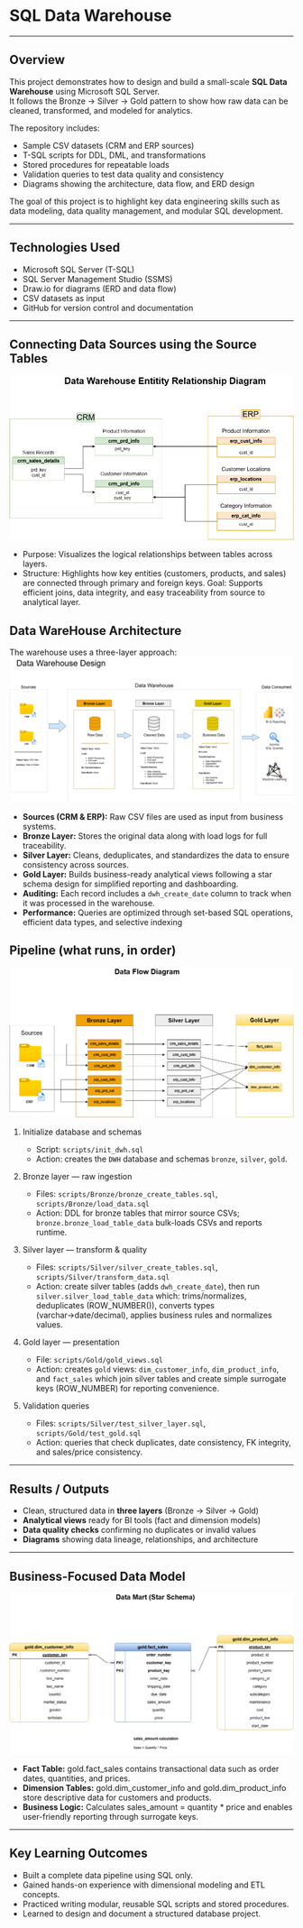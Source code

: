 # SQL Data Warehouse 

---

## Overview
This project demonstrates how to design and build a small-scale **SQL Data Warehouse** using Microsoft SQL Server.  
It follows the Bronze → Silver → Gold pattern to show how raw data can be cleaned, transformed, and modeled for analytics.  

The repository includes:
- Sample CSV datasets (CRM and ERP sources)
- T-SQL scripts for DDL, DML, and transformations
- Stored procedures for repeatable loads
- Validation queries to test data quality and consistency
- Diagrams showing the architecture, data flow, and ERD design

The goal of this project is to highlight key data engineering skills such as data modeling, data quality management, and modular SQL development.

---

## Technologies Used
- Microsoft SQL Server (T-SQL)
- SQL Server Management Studio (SSMS)
- Draw.io for diagrams (ERD and data flow)
- CSV datasets as input
- GitHub for version control and documentation

---

## Connecting Data Sources using the Source Tables
![Data Warehouse ERD](diagrams/DWH-ERD-Diagram.png)
- Purpose: Visualizes the logical relationships between tables across layers.
- Structure: Highlights how key entities (customers, products, and sales) are connected through primary and foreign keys.
Goal: Supports efficient joins, data integrity, and easy traceability from source to analytical layer.

## Data WareHouse Architecture

The warehouse uses a three-layer approach:
![DWH-Architecture](diagrams/DWH-Architecture.png)


- **Sources (CRM & ERP):** Raw CSV files are used as input from business systems.  
- **Bronze Layer:** Stores the original data along with load logs for full traceability.  
- **Silver Layer:** Cleans, deduplicates, and standardizes the data to ensure consistency across sources.  
- **Gold Layer:** Builds business-ready analytical views following a star schema design for simplified reporting and dashboarding.
- **Auditing:** Each record includes a `dwh_create_date` column to track when it was processed in the warehouse.  
- **Performance:** Queries are optimized through set-based SQL operations, efficient data types, and selective indexing


## Pipeline (what runs, in order)
![DWH-Data Flow Diagram](diagrams/DWH-Data-Flow-Diagram.png)
1) Initialize database and schemas
	- Script: `scripts/init_dwh.sql`
	- Action: creates the `DWH` database and schemas `bronze`, `silver`, `gold`.

2) Bronze layer — raw ingestion
	- Files: `scripts/Bronze/bronze_create_tables.sql`, `scripts/Bronze/load_data.sql`
	- Action: DDL for bronze tables that mirror source CSVs; `bronze.bronze_load_table_data` bulk-loads CSVs and reports runtime.

3) Silver layer — transform & quality
	- Files: `scripts/Silver/silver_create_tables.sql`, `scripts/Silver/transform_data.sql`
	- Action: create silver tables (adds `dwh_create_date`), then run `silver.silver_load_table_data` which: trims/normalizes, deduplicates (ROW_NUMBER()), converts types (varchar→date/decimal), applies business rules and normalizes values.

4) Gold layer — presentation
	- File: `scripts/Gold/gold_views.sql`
	- Action: creates `gold` views: `dim_customer_info`, `dim_product_info`, and `fact_sales` which join silver tables and create simple surrogate keys (ROW_NUMBER) for reporting convenience.

5) Validation queries
	- Files: `scripts/Silver/test_silver_layer.sql`, `scripts/Gold/test_gold.sql`
	- Action: queries that check duplicates, date consistency, FK integrity, and sales/price consistency.
---

## Results / Outputs
- Clean, structured data in **three layers** (Bronze → Silver → Gold)
- **Analytical views** ready for BI tools (fact and dimension models)
- **Data quality checks** confirming no duplicates or invalid values
- **Diagrams** showing data lineage, relationships, and architecture

---

## Business-Focused Data Model
![Sales Data Mart Views](diagrams/DWH-Sales-Data-Mart.png)
 
- **Fact Table:** gold.fact_sales contains transactional data such as order dates, quantities, and prices.
- **Dimension Tables:** gold.dim_customer_info and gold.dim_product_info store descriptive data for customers and products.
- **Business Logic:** Calculates sales_amount = quantity * price and enables user-friendly reporting through surrogate keys.

---

## Key Learning Outcomes
- Built a complete data pipeline using SQL only.  
- Gained hands-on experience with dimensional modeling and ETL concepts.  
- Practiced writing modular, reusable SQL scripts and stored procedures.  
- Learned to design and document a structured database project.  






